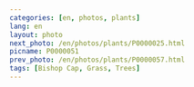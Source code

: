 ```yaml
---
categories: [en, photos, plants]
lang: en
layout: photo
next_photo: /en/photos/plants/P0000025.html
picname: P0000051
prev_photo: /en/photos/plants/P0000057.html
tags: [Bishop Cap, Grass, Trees]
---
```

